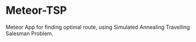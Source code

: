 # Meteor-TSP
Meteor App for finding optimal route, using Simulated Annealing Travelling Salesman Problem.
